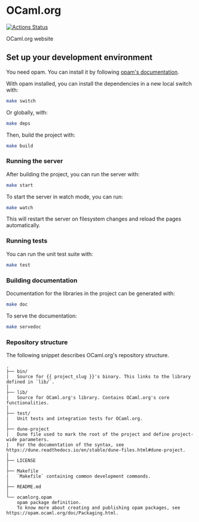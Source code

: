 # OCaml.org

[![Actions Status](https://github.com/tmattio/ocamlorg/workflows/CI/badge.svg)](https://github.com/tmattio/ocamlorg/actions)

OCaml.org website

## Set up your development environment

You need opam. You can install it by following [opam's documentation](https://opam.ocaml.org/doc/Install.html).

With opam installed, you can install the dependencies in a new local switch with:

```bash
make switch
```

Or globally, with:

```bash
make deps
```

Then, build the project with:

```bash
make build
```

### Running the server

After building the project, you can run the server with:

```bash
make start
```

To start the server in watch mode, you can run:

```bash
make watch
```

This will restart the server on filesystem changes and reload the pages automatically.

### Running tests

You can run the unit test suite with:

```bash
make test
```

### Building documentation

Documentation for the libraries in the project can be generated with:

```bash
make doc
```

To serve the documentation:

```bash
make servedoc
```

### Repository structure

The following snippet describes OCaml.org's repository structure.

```text
.
├── bin/
|   Source for {{ project_slug }}'s binary. This links to the library defined in `lib/`.
│
├── lib/
|   Source for OCaml.org's library. Contains OCaml.org's core functionalities.
│
├── test/
|   Unit tests and integration tests for OCaml.org.
│
├── dune-project
|   Dune file used to mark the root of the project and define project-wide parameters.
|   For the documentation of the syntax, see https://dune.readthedocs.io/en/stable/dune-files.html#dune-project.
│
├── LICENSE
│
├── Makefile
|   `Makefile` containing common development commands.
│
├── README.md
│
└── ocamlorg.opam
    opam package definition.
    To know more about creating and publishing opam packages, see https://opam.ocaml.org/doc/Packaging.html.
```
